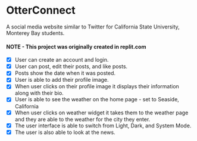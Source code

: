 # OtterConnect
A social media website similar to Twitter for California State University, Monterey Bay students.

#### NOTE - This project was originally created in replit.com


- [x] User can create an account and login.
- [x] User can post, edit their posts, and like posts.
- [x] Posts show the date when it was posted.
- [x] User is able to add their profile image.
- [x] When user clicks on their profile image it displays their information along with their bio.
- [x] User is able to see the weather on the home page - set to Seaside, California
- [x] When user clicks on weather widget it takes them to the weather page and they are able to the weather for the city they enter.
- [x] The user interface is able to switch from Light, Dark, and System Mode.
- [x] The user is also able to look at the news.
